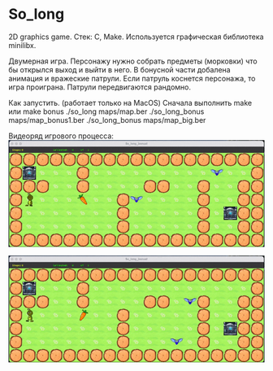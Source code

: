 # So_long
2D graphics game.
Стек: C, Make. Используется графическая библиотека minilibx.

Двумерная игра. Персонажу нужно собрать предметы (морковки) что бы открылся выход и выйти в него.
В бонусной части добалена анимация и вражеские патрули. Если патруль коснется персонажа, то игра проиграна.
Патрули передвигаются рандомно.


Как запустить. (работает только на MacOS)
Сначала выполнить make или make bonus
./so_long maps/map.ber
./so_long_bonus maps/map_bonus1.ber
./so_long_bonus maps/map_big.ber

Видеоряд игрового процесса:
![alt-текст](https://github.com/malakaev/So_long/blob/main/so_long1.gif "so_long preview 1")

![alt-текст](https://github.com/malakaev/So_long/blob/main/so_long2.gif "so_long preview 2")
